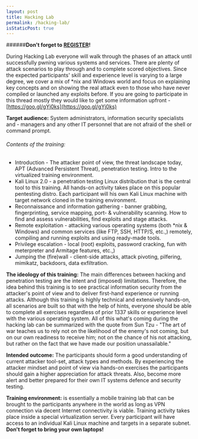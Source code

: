 ```yaml
---
layout: post
title: Hacking Lab
permalink: /hacking-lab/
isStaticPost: true
---
```


######**Don't forget to [REGISTER](https://goo.gl/gYj0ks)!**

During Hacking Lab everyone will walk through the phases of an attack until successfully pwning various systems and services. There are plenty of attack scenarios to play through and to complete scored objectives. Since the expected participants' skill and experience level is varying to a large degree, we cover a mix of *nix and Windows world and focus on explaining key concepts and on showing the real attack even to those who have never compiled or launched any exploits before.
If you are going to participate in this thread mostly they would like to get some information upfront - [https://goo.gl/gYj0ks](https://goo.gl/gYj0ks)

**Target audience:** System administrators, information security specialists and - managers and any other IT personnel that are not afraid of the shell or command prompt.

###### Contents of the training:

- Introduction - The attacker point of view, the threat landscape today, APT (Advanced Persistent Threat), penetration testing. Intro to the virtualized training environment.
- Kali Linux 2.0 - a penetration testing Linux distribution that is the central tool to this training. All hands-on activity takes place on this popular pentesting distro. Each participant will his own Kali Linux  machine with target network cloned in the training environment.
- Reconnaissance and information gathering - banner grabbing, fingerprinting, service mapping, port- & vulnerability scanning. How to find and assess vulnerabilities, find exploits and stage attacks.
- Remote exploitation - attacking various operating systems (both *nix & Windows) and common services (like FTP, SSH, HTTP/S, etc.,) remotely, compiling and running exploits and using ready-made tools.
- Privilege escalation - local (root) exploits, password cracking, fun with meterpreter and Armitage features, etc.,) 
 - Jumping the (fire)wall - client-side attacks, attack pivoting, pilfering, mimikatz, backdoors, data exfiltration. 
 
**The ideology of this training:** The main differences between hacking and penetration testing are the intent and (imposed) limitations. Therefore, the idea behind this training is to see practical information security from the attacker's point of view and to deliver first-hand experience or running attacks. Although this training is highly technical and extensively hands-on, all scenarios are built so that with the help of hints, everyone should be able to complete all exercises regardless of prior 1337 skills or experience level with the various operating system. All of this what's coming during the hacking lab can be summarized with the quote from Sun Tzu - "The art of war teaches us to rely not on the likelihood of the enemy's not coming, but on our own readiness to receive him; not on the chance of his not attacking, but rather on the fact that we have made our position unassailable." 
 
**Intended outcome:** The participants should form a good understanding of current attacker tool-set, attack types and methods. By experiencing the attacker mindset and point of view via hands-on exercises the participants should gain a higher appreciation for attack threats. Also, become more alert and better prepared for their own IT systems defence and security testing. 

**Training environment:** is essentially a mobile training lab that can be brought to the participants anywhere in the world as long as VPN connection via decent Internet connectivity is viable. Training activity takes place inside a special virtualization server. Every participant will have access to an individual Kali Linux  machine and targets in a separate subnet. **Don't forget to bring your own laptops!**